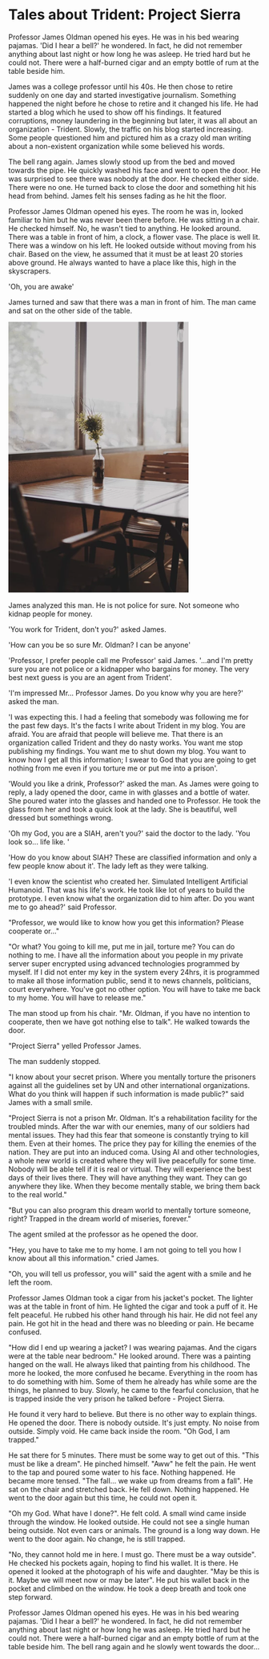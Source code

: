 # Tales about Trident: Project Sierra
Professor James Oldman opened his eyes.  He was in his bed wearing pajamas. 'Did I hear a bell?' he wondered. In fact, he did not remember anything about last night or how long he was asleep. He tried hard but he could not. There were a half-burned cigar and an empty bottle of rum at the table beside him.


James was a college professor until his 40s. He then chose to retire suddenly on one day and started investigative journalism. Something happened the night before he chose to retire and it changed his life. He had started a blog which he used to show off his findings. It featured corruptions, money laundering in the beginning but later, it was all about an organization - Trident. Slowly, the traffic on his blog started increasing. Some people questioned him and pictured him as a crazy old man writing about a non-existent organization while some believed his words. 


The bell rang again. James slowly stood up from the bed and moved towards the pipe. He quickly washed his face and went to open the door. He was surprised to see there was nobody at the door. He checked either side. There were no one. He turned back to close the door and something hit his head from behind. James felt his senses fading as he hit the floor.




Professor James Oldman opened his eyes. The room he was in, looked familiar to him but he was never been there before. He was sitting in a chair. He checked himself. No, he wasn't tied to anything. He looked around. There was a table in front of him, a clock, a flower vase. The place is well lit. There was a window on his left. He looked outside without moving from his chair. Based on the view, he assumed that it must be at least 20 stories above ground. He always wanted to have a place like this, high in the skyscrapers. 


'Oh, you are awake'


James turned and saw that there was a man in front of him. The man came and sat on the other side of the table.

![flower](images/flower.webp)

James analyzed this man. He is not police for sure. Not someone who kidnap people for money.


'You work for Trident, don't you?' asked James.


'How can you be so sure Mr. Oldman? I can be anyone'


'Professor, I prefer people call me Professor' said James. '...and I'm pretty sure you are not police or a kidnapper who bargains for money. The very best next guess is you are an agent from Trident'.


'I'm impressed Mr... Professor James. Do you know why you are here?' asked the man.


'I was expecting this. I had a feeling that somebody was following me for the past few days. It's the facts I write about Trident in my blog. You are afraid. You are afraid that people will believe me. That there is an organization called Trident and they do nasty works. You want me stop publishing my findings. You want me to shut down my blog. You want to know how I get all this information; I swear to God that you are going to get nothing from me even if you torture me or put me into a prison'.


'Would you like a drink, Professor?' asked the man. As James were going to reply, a lady opened the door, came in with glasses and a bottle of water. She poured water into the glasses and handed one to Professor. He took the glass from her and took a quick look at the lady. She is beautiful, well dressed but somethings wrong.


'Oh my God, you are a SIAH, aren't you?' said the doctor to the lady. 'You look so... life like. '


'How do you know about SIAH? These are classified information and only a few people know about it'. The lady left as they were talking.


'I even know the scientist who created her. Simulated Intelligent Artificial Humanoid. That was his life's work. He took like lot of years to build the prototype. I even know what the organization did to him after. Do you want me to go ahead?' said Professor.


"Professor, we would like to know how you get this information? Please cooperate or..."


"Or what? You going to kill me, put me in jail, torture me? You can do nothing to me. I have all the information about you people in my private server super encrypted using advanced technologies programmed by myself.  If I did not enter my key in the system every 24hrs, it is programmed to make all those information public, send it to news channels, politicians, court everywhere. You've got no other option. You will have to take me back to my home. You will have to release me." 


The man stood up from his chair. "Mr. Oldman, if you have no intention to cooperate, then we have got nothing else to talk". He walked towards the door.


"Project Sierra" yelled Professor James.


The man suddenly stopped.


"I know about your secret prison. Where you mentally torture the prisoners against all the guidelines set by UN and other international organizations. What do you think will happen if such information is made public?" said James with a small smile.


"Project Sierra is not a prison Mr. Oldman. It's a rehabilitation facility for the troubled minds. After the war with our enemies, many of our soldiers had mental issues. They had this fear that someone is constantly trying to kill them. Even at their homes. The price they pay for killing the enemies of the nation. They are put into an induced coma. Using AI and other technologies, a whole new world is created where they will live peacefully for some time. Nobody will be able tell if it is real or virtual. They will experience the best days of their lives there. They will have anything they want. They can go anywhere they like. When they become mentally stable, we bring them back to the real world."


"But you can also program this dream world to mentally torture someone, right? Trapped in the dream world of miseries, forever."


The agent smiled at the professor as he opened the door.


"Hey, you have to take me to my home. I am not going to tell you how I know about all this information." cried James.


"Oh, you will tell us professor, you will" said the agent with a smile and he left the room.


Professor James Oldman took a cigar from his jacket's pocket. The lighter was at the table in front of him. He lighted the cigar and took a puff of it. He felt peaceful. He rubbed his other hand through his hair. He did not feel any pain. He got hit in the head and there was no bleeding or pain. He became confused.


"How did I end up wearing a jacket? I was wearing pajamas. And the cigars were at the table near bedroom." He looked around. There was a painting hanged on the wall. He always liked that painting from his childhood. The more he looked, the more confused he became. Everything in the room has to do something with him. Some of them he already has while some are the things, he planned to buy.  Slowly, he came to the fearful conclusion, that he is trapped inside the very prison he talked before - Project Sierra.


He found it very hard to believe. But there is no other way to explain things. He opened the door. There is nobody outside. It's just empty. No noise from outside. Simply void. He came back inside the room. "Oh God, I am trapped."


He sat there for 5 minutes. There must be some way to get out of this. "This must be like a dream". He pinched himself. "Aww" he felt the pain. He went to the tap and poured some water to his face. Nothing happened. He became more tensed. "The fall... we wake up from dreams from a fall". He sat on the chair and stretched back. He fell down. Nothing happened. He went to the door again but this time, he could not open it.


"Oh my God. What have I done?". He felt cold. A small wind came inside through the window. He looked outside. He could not see a single human being outside. Not even cars or animals. The ground is a long way down. He went to the door again. No change, he is still trapped.


"No, they cannot hold me in here. I must go. There must be a way outside". He checked his pockets again, hoping to find his wallet. It is there. He opened it looked at the photograph of his wife and daughter. "May be this is it. Maybe we will meet now or may be later". He put his wallet back in the pocket and climbed on the window. He took a deep breath and took one step forward.




Professor James Oldman opened his eyes.  He was in his bed wearing pajamas. 'Did I hear a bell?' he wondered. In fact, he did not remember anything about last night or how long he was asleep. He tried hard but he could not. There were a half-burned cigar and an empty bottle of rum at the table beside him. The bell rang again and he slowly went towards the door...